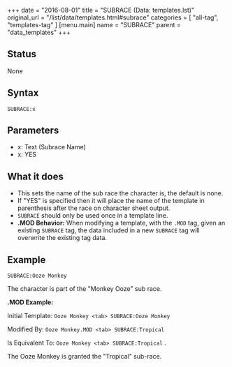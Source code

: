 +++
date = "2016-08-01"
title = "SUBRACE (Data: templates.lst)"
original_url = "/list/data/templates.html#subrace"
categories = [ "all-tag", "templates-tag" ]
[menu.main]
    name = "SUBRACE"
    parent = "data_templates"
+++

## Status

None

## Syntax

`SUBRACE:x`

## Parameters

-   x: Text (Subrace Name)
-   x: YES



What it does
------------

-   This sets the name of the sub race the character is, the default
    is none.
-   If "YES" is specified then it will place the name of the template in
    parenthesis after the race on character sheet output.
-   `SUBRACE` should only be used once in a template line.
-   **.MOD Behavior:** When modifying a template, with the `.MOD` tag,
    given an existing `SUBRACE` tag, the data included in a new
    `SUBRACE` tag will overwrite the existing tag data.

Example
-------

`SUBRACE:Ooze Monkey`

The character is part of the "Monkey Ooze" sub race.

**.MOD Example:**

Initial Template: `Ooze Monkey <tab> SUBRACE:Ooze Monkey`

Modified By: `Ooze Monkey.MOD <tab> SUBRACE:Tropical`

Is Equivalent To: `Ooze Monkey <tab> SUBRACE:Tropical` .

The Ooze Monkey is granted the "Tropical" sub-race.

